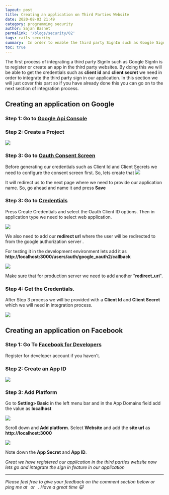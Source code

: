 ```yaml
---
layout: post
title: Creating an application on Third Parties Website
date: 2020-08-03 21:49
category: programming security
author: Sajan Basnet
permalink: '/blogs/security/02'
tags: rails security
summary:  In order to enable the third party SignIn such as Google SignIn in our application, we need to first register or create an app in the third party websites. 
toc: true
---
```

The first process of integrating a third party SignIn such as Google SignIn is  to register or create an app in the third party websites. By doing this we will be able to get the credentials such as **client id** and **client secret** we need in order to integrate the third party sign in our application. In this section we will just cover this part so if you have already done this you can go on to the next section of integration process.

## Creating an application on Google 

### Step 1: Go to  <a href="https://console.developers.google.com/apis/dashboard" rel="noreferrer" target="_blank">**Google Api Console** </a>

### Step 2: Create a Project

<img class= "img-fluid img-thumbnail img-space rounded mx-auto d-block m-3" src="{{site.baseurl}}/assets/img/goath1.png">

### Step 3: Go to <a href="https://console.developers.google.com/apis/credentials/consent" rel="noreferrer" target="_blank">**Oauth Consent Screen** </a>

Before generating our credentials such as Client Id and Client Secrets we need to configure the consent screen first. So, lets create that
<img class= "img-fluid img-thumbnail img-space rounded mx-auto d-block m-3" src="{{site.baseurl}}/assets/img/goauth1.png">

It will redirect us to the next page where we need to provide our application name. So, go ahead and name it and press **Save**

### Step 3: Go to [Credentials](https://console.developers.google.com/apis/credentials)

Press Create Credentials and select the Oauth Client ID options. Then in application type we need to select web application.

<img class= "img-fluid img-thumbnail img-space rounded mx-auto d-block m-3" src="{{site.baseurl}}/assets/img/project_cred.png">

We also need to add our **redirect url** where the user will be redirected to from the google authorization server .

For testing it in the development environment lets add it as **http://localhost:3000/users/auth/google_oauth2/callback**

<img class= "img-fluid img-thumbnail img-space rounded mx-auto d-block m-3" src="{{site.baseurl}}/assets/img/add_uri.png">

Make sure that for production server we need to add another "**redirect_uri**".

### Step 4: Get the Credentials. 

After Step 3 process we will be provided with a **Client Id** and **Client Secret** which we will need in integration process.

<img class= "img-fluid img-thumbnail img-space rounded mx-auto d-block m-3" src="{{site.baseurl}}/assets/img/goauth4.png">

## Creating an application on Facebook

### Step 1: Go To <a href="https://developers.facebook.com/apps/" rel="noreferrer" target="_blank">**Facebook for Developers** </a>

Register for developer account if you haven't. 

### Step 2: Create an App ID

<img class= "img-fluid img-thumbnail img-space rounded mx-auto d-block m-3" src="{{site.baseurl}}/assets/img/fboauth01.png">

### Step 3: Add Platform

Go to **Setting> Basic** in the left menu bar and in the App Domains field add the value as **localhost**

<img class= "img-fluid img-thumbnail img-space rounded mx-auto d-block m-3" src="{{site.baseurl}}/assets/img/fboauth02.png">

Scroll down and **Add platform**. Select **Website** and  add the **site url** as **http://localhost:3000**

<img class= "img-fluid img-thumbnail img-space rounded mx-auto d-block m-3" src="{{site.baseurl}}/assets/img/fboauth3.png">

Note down the **App Secret** and **App ID**.

*Great we have registered our application in the third parties website now lets go and integrate the sign in feature in our application*

<hr>

*Please feel free to give your feedback on the comment section below or ping me at <a aria-label="Send email" href="mailto:sajanbasnet75@gmail.com"><i class="icon fa fa-envelope" style="font-size:32px; margin: 0px 3px; "></i></a> or  <a aria-label="My LinkedIn" rel="noreferrer" target="_blank" href="https://www.linkedin.com/in/sajan-basnet-b4b1b0148/"><i class="icon fa fa-linkedin-square" style="font-size:32px; margin: 0px 3px; " aria-hidden="true"></i></a>. Have a great time :smiley_cat:*
